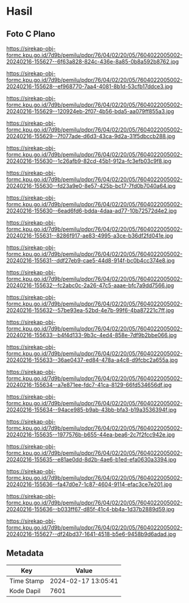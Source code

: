 # Hasil

## Foto C Plano

https://sirekap-obj-formc.kpu.go.id/7d9b/pemilu/pdpr/76/04/02/20/05/7604022005002-20240216-155627--6f63a828-824c-436e-8a85-0b8a592b8762.jpg

https://sirekap-obj-formc.kpu.go.id/7d9b/pemilu/pdpr/76/04/02/20/05/7604022005002-20240216-155628--ef968770-7aa4-4081-8b1d-53cfb17ddce3.jpg

https://sirekap-obj-formc.kpu.go.id/7d9b/pemilu/pdpr/76/04/02/20/05/7604022005002-20240216-155629--120924eb-2f07-4b56-bda5-aa079ff855a3.jpg

https://sirekap-obj-formc.kpu.go.id/7d9b/pemilu/pdpr/76/04/02/20/05/7604022005002-20240216-155629--7f077ade-d6d3-43ca-9d2a-31f5dbccb288.jpg

https://sirekap-obj-formc.kpu.go.id/7d9b/pemilu/pdpr/76/04/02/20/05/7604022005002-20240216-155630--1c26afb9-82cd-45b1-912a-fc3efb03c9f8.jpg

https://sirekap-obj-formc.kpu.go.id/7d9b/pemilu/pdpr/76/04/02/20/05/7604022005002-20240216-155630--fd23a9e0-8e57-425b-bc17-7fd0b7040a64.jpg

https://sirekap-obj-formc.kpu.go.id/7d9b/pemilu/pdpr/76/04/02/20/05/7604022005002-20240216-155630--6ead6fd6-bdda-4daa-ad77-10b72572d4e2.jpg

https://sirekap-obj-formc.kpu.go.id/7d9b/pemilu/pdpr/76/04/02/20/05/7604022005002-20240216-155631--8286f917-ae83-4995-a3ce-b36df2fd041e.jpg

https://sirekap-obj-formc.kpu.go.id/7d9b/pemilu/pdpr/76/04/02/20/05/7604022005002-20240216-155631--ddf27eb9-cae5-44d8-914f-bc0b4cc374e8.jpg

https://sirekap-obj-formc.kpu.go.id/7d9b/pemilu/pdpr/76/04/02/20/05/7604022005002-20240216-155632--fc2abc0c-2a26-47c5-aaae-bfc7a9dd7566.jpg

https://sirekap-obj-formc.kpu.go.id/7d9b/pemilu/pdpr/76/04/02/20/05/7604022005002-20240216-155632--57be93ea-52bd-4e7b-99f6-4ba87221c7ff.jpg

https://sirekap-obj-formc.kpu.go.id/7d9b/pemilu/pdpr/76/04/02/20/05/7604022005002-20240216-155633--b4f4d133-9b3c-4ed4-858e-7df9b2bbe066.jpg

https://sirekap-obj-formc.kpu.go.id/7d9b/pemilu/pdpr/76/04/02/20/05/7604022005002-20240216-155633--36ae0437-ed84-478a-a4c8-d9fcbc2a655a.jpg

https://sirekap-obj-formc.kpu.go.id/7d9b/pemilu/pdpr/76/04/02/20/05/7604022005002-20240216-155634--a7e871ee-fdc7-41ca-8129-66fd534656df.jpg

https://sirekap-obj-formc.kpu.go.id/7d9b/pemilu/pdpr/76/04/02/20/05/7604022005002-20240216-155634--94ace985-b9ab-43bb-bfa3-b19a3536394f.jpg

https://sirekap-obj-formc.kpu.go.id/7d9b/pemilu/pdpr/76/04/02/20/05/7604022005002-20240216-155635--1977576b-b655-44ea-bea6-2c7f2fcc942e.jpg

https://sirekap-obj-formc.kpu.go.id/7d9b/pemilu/pdpr/76/04/02/20/05/7604022005002-20240216-155635--e81ae0dd-8d2b-4ae6-b1ed-efa0630a3394.jpg

https://sirekap-obj-formc.kpu.go.id/7d9b/pemilu/pdpr/76/04/02/20/05/7604022005002-20240216-155636--fa47d0e7-1c87-4604-9114-efac3ce7e201.jpg

https://sirekap-obj-formc.kpu.go.id/7d9b/pemilu/pdpr/76/04/02/20/05/7604022005002-20240216-155636--b033ff67-d85f-41c4-bb4a-1d37b2889d59.jpg

https://sirekap-obj-formc.kpu.go.id/7d9b/pemilu/pdpr/76/04/02/20/05/7604022005002-20240216-155627--df24bd37-1641-4518-b5e6-9458b9d6adad.jpg


## Metadata

| Key        | Value               |
| ---------- | ------------------- |
| Time Stamp | 2024-02-17 13:05:41 |
| Kode Dapil | 7601                |



